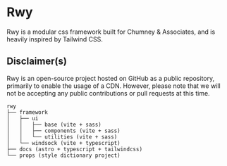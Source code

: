 # Rwy

Rwy is a modular css framework built for Chumney & Associates, and is heavily inspired by Tailwind CSS.

## Disclaimer(s)

Rwy is an open-source project hosted on GitHub as a public repository, primarily to enable the usage of a CDN. However, please note that we will not be accepting any public contributions or pull requests at this time.

```
rwy
├── framework
│   ├── ui
│   │   ├── base (vite + sass)
│   │   ├── components (vite + sass)
│   │   └── utilities (vite + sass)
│   └── windsock (vite + typescript)
├── docs (astro + typescript + tailwindcss)
└── props (style dictionary project)
```
